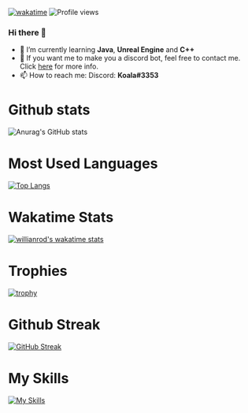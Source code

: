 [![wakatime](https://wakatime.com/badge/user/986136b0-1846-407d-98bf-6419adad41cb.svg)](https://wakatime.com/@986136b0-1846-407d-98bf-6419adad41cb)
![Profile views](https://gpvc.arturio.dev/doom306)

### Hi there 👋

- 🌱 I’m currently learning **Java**, **Unreal Engine** and **C++**
- 💬 If you want me to make you a discord bot, feel free to contact me. Click [here](https://github.com/Doom306/Doom306/blob/main/MoreInfo.md) for more info.
- 📫 How to reach me: 
            Discord: **Koala#3353**

# Github stats 

![Anurag's GitHub stats](https://github-readme-stats.vercel.app/api?username=Doom306&show_icons=true&theme=chartreuse-dark)

# Most Used Languages
[![Top Langs](https://github-readme-stats.vercel.app/api/top-langs/?username=Doom306&layout=compact&theme=chartreuse-dark)](https://github.com/anuraghazra/github-readme-stats)
# Wakatime Stats
[![willianrod's wakatime stats](https://github-readme-stats.vercel.app/api/wakatime?username=General_Koala&theme=chartreuse-dark)](https://github.com/anuraghazra/github-readme-stats)
# Trophies
[![trophy](https://github-profile-trophy.vercel.app/?username=Doom306&theme=juicyfresh)](https://github.com/ryo-ma/github-profile-trophy)
# Github Streak
[![GitHub Streak](http://github-readme-streak-stats.herokuapp.com?user=Doom306&theme=highcontrast&date_format=M%20j%5B%2C%20Y%5D)](https://git.io/streak-stats)
# My Skills
[![My Skills](https://skillicons.dev/icons?i=discord,java,idea,github,gradle,sqlite,unreal,cpp)](https://skillicons.dev)
